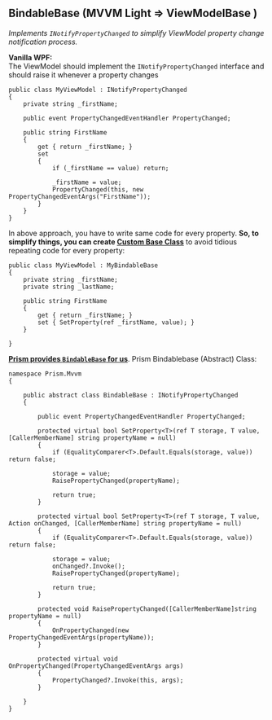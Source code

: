 ## BindableBase (MVVM Light => ViewModelBase )
*Implements `INotifyPropertyChanged` to simplify ViewModel property change notification process.*

**Vanilla WPF:**    
The ViewModel should implement the `INotifyPropertyChanged` interface and should raise it whenever a property changes
```
public class MyViewModel : INotifyPropertyChanged
{
    private string _firstName;

    public event PropertyChangedEventHandler PropertyChanged;

    public string FirstName
    {
        get { return _firstName; }
        set
        {
            if (_firstName == value) return;

            _firstName = value;
            PropertyChanged(this, new PropertyChangedEventArgs("FirstName"));
        }
    }
}

```
In above approach, you have to write same code for every property. **So, to simplify things, you can create [Custom Base Class](https://www.danrigby.com/2012/04/01/inotifypropertychanged-the-net-4-5-way-revisited/)** to avoid tidious repeating code for every property:
```
public class MyViewModel : MyBindableBase
{
    private string _firstName;
    private string _lastName;

    public string FirstName
    {
        get { return _firstName; }
        set { SetProperty(ref _firstName, value); }
    }

}
```
**[Prism provides `BindableBase` for us](https://github.com/PrismLibrary/Prism/blob/master/Source/Prism/Mvvm/BindableBase.cs)**. Prism Bindablebase (Abstract) Class:
```
namespace Prism.Mvvm
{

    public abstract class BindableBase : INotifyPropertyChanged
    {

        public event PropertyChangedEventHandler PropertyChanged;

		protected virtual bool SetProperty<T>(ref T storage, T value, [CallerMemberName] string propertyName = null)
		{
			if (EqualityComparer<T>.Default.Equals(storage, value)) return false;

			storage = value;
			RaisePropertyChanged(propertyName);

			return true;
		}

		protected virtual bool SetProperty<T>(ref T storage, T value, Action onChanged, [CallerMemberName] string propertyName = null)
		{
			if (EqualityComparer<T>.Default.Equals(storage, value)) return false;

			storage = value;
			onChanged?.Invoke();
			RaisePropertyChanged(propertyName);

			return true;
		}

		protected void RaisePropertyChanged([CallerMemberName]string propertyName = null)
		{
            OnPropertyChanged(new PropertyChangedEventArgs(propertyName));
        }

		protected virtual void OnPropertyChanged(PropertyChangedEventArgs args)
		{
			PropertyChanged?.Invoke(this, args);
		}

    }
}
```
